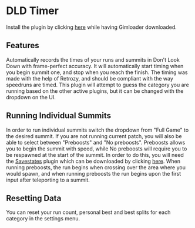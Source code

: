 # DLD Timer

Install the plugin by clicking [here](https://thelazysquid.github.io/gimloader/?installUrl=https://raw.githubusercontent.com/TheLazySquid/Gimloader/main/plugins/DLDTimer/build/DLDTimer.js) while having Gimloader downloaded.

## Features

Automatically records the times of your runs and summits in Don't Look Down with frame-perfect accuracy. It will automatically start timing when you begin summit one, and stop when you reach the finish. The timing was made with the help of Retrozy, and should be compliant with the way speedruns are timed. This plugin will attempt to guess the category you are running based on the other active plugins, but it can be changed with the dropdown on the UI.

## Running Individual Summits

In order to run individual summits switch the dropdown from "Full Game" to the desired summit. If you are not running current patch, you will also be able to select between "Preboosts" and "No preboosts". Preboosts allows you to begin the summit with speed, while No preboosts will require you to be respawned at the start of the summit. In order to do this, you will need the [Savestates](../Savestates.js) plugin which can be downloaded by clicking [here](https://thelazysquid.github.io/gimloader/?installUrl=https://raw.githubusercontent.com/TheLazySquid/Gimloader/main/plugins/Savestates.js). When running preboosts, the run begins when crossing over the area where you would spawn, and when running preboosts the run begins upon the first input after teleporting to a summit.

## Resetting Data

You can reset your run count, personal best and best splits for each category in the settings menu.